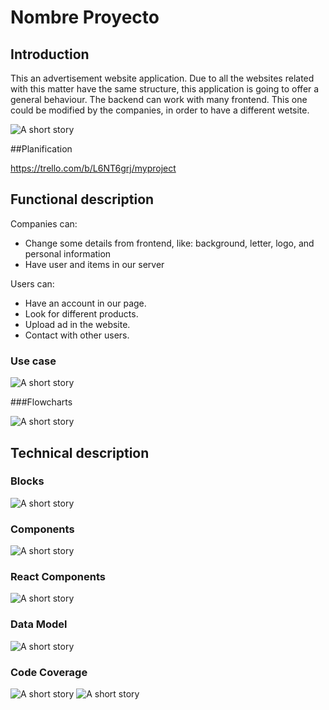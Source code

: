 # Nombre Proyecto


## Introduction

This an advertisement website application. Due to all the websites related with this matter have the same structure, this application is going to offer a general behaviour. The backend can work with many frontend. This one could be modified by the companies, in order to have a different wetsite.


![A short story]( https://img.buzzfeed.com/buzzfeed-static/static/2018-03/6/14/asset/buzzfeed-prod-fastlane-03/anigif_sub-buzz-30655-1520365370-1.gif)

##Planification

https://trello.com/b/L6NT6grj/myproject

## Functional description

Companies can:
- Change some details from frontend, like: background, letter, logo, and personal information
- Have user and items in our server

Users can: 
- Have an account in our page. 
- Look for different products.
- Upload ad in the website.
- Contact with other users.

### Use case
![A short story](./img/use-case.png)

###Flowcharts

![A short story](./img/flow-chart.png)


## Technical description

### Blocks
![A short story](./img/block.png)

### Components
![A short story](./img/component-react.png)


### React Components
![A short story](./img/component.png)


### Data Model
![A short story](./img/baseDatos.png)


### Code Coverage
![A short story](./img/coverage-test-api.JPG)
![A short story](./img/Api-test.JPG)



